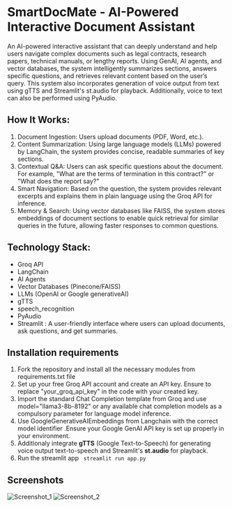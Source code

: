 # SmartDocMate - AI-Powered Interactive Document Assistant

An AI-powered interactive assistant that can deeply understand and help users navigate complex documents such as legal contracts, research papers, technical manuals, or lengthy reports. Using GenAI, AI agents, and vector databases, the system intelligently summarizes sections, answers specific questions, and retrieves relevant content based on the user’s query. This system also incorporates generation of voice output from text using gTTS and Streamlit's st.audio for playback.  Additionally, voice to text can also be performed using PyAudio. 

## How It Works:

1. Document Ingestion: Users upload documents (PDF, Word, etc.).
2. Content Summarization: Using large language models (LLMs) powered by LangChain, the system provides concise, readable summaries of key sections.
3. Contextual Q&A: Users can ask specific questions about the document. For example, "What are the terms of termination in this contract?" or "What does the report say?"
4. Smart Navigation: Based on the question, the system provides relevant excerpts and explains them in plain language using the Groq API for inference.
5. Memory & Search: Using vector databases like FAISS, the system stores embeddings of document sections to enable quick retrieval for similar queries in the future, allowing faster responses to common questions.

## Technology Stack:
 - Groq API
 - LangChain
 - AI Agents
 - Vector Databases (Pinecone/FAISS)
 - LLMs (OpenAI or Google generativeAI)
 - gTTS
 - speech_recognition 
 - PyAudio
 - Streamlit : A user-friendly interface where users can upload documents, ask questions, and get summaries.

## Installation requirements

1. Fork the repository and install all the necessary modules from requirements.txt file
2. Set up your free Groq API account and create an API key. Ensure to replace "your_groq_api_key" in the code with your created key.
3. Import the standard Chat Completion template from Groq and use model="llama3-8b-8192" or any available chat completion models as a compulsory parameter for language model inference.
4. Use GoogleGenerativeAIEmbeddings from Langchain with the correct model identifier .Ensure your Google GenAI API key is set up properly in your environment.
5. Additionaly integrate **gTTS** (Google Text-to-Speech) for generating voice output text-to-speech and Streamlit's **st.audio** for playback.
6. Run the streamlit app
   <code>
                                            streamlit run app.py
   </code>

## Screenshots
![Screenshot_1](https://github.com/user-attachments/assets/18c004e3-9275-45d4-8f42-ff572383221b)
![Screenshot_2](https://github.com/user-attachments/assets/433b46a5-ae2f-4805-825c-babac5a98246)

